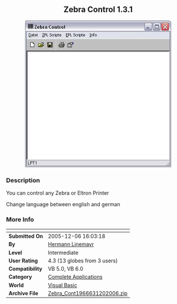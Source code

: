 ﻿<div align="center">

## Zebra Control 1\.3\.1

<img src="PIC200581254534354.JPG">
</div>

### Description

You can control any Zebra or Eltron Printer

Change language between english and german
 
### More Info
 


<span>             |<span>
---                |---
**Submitted On**   |2005-12-06 16:03:18
**By**             |[Hermann Linemayr](https://github.com/Planet-Source-Code/PSCIndex/blob/master/ByAuthor/hermann-linemayr.md)
**Level**          |Intermediate
**User Rating**    |4.3 (13 globes from 3 users)
**Compatibility**  |VB 5\.0, VB 6\.0
**Category**       |[Complete Applications](https://github.com/Planet-Source-Code/PSCIndex/blob/master/ByCategory/complete-applications__1-27.md)
**World**          |[Visual Basic](https://github.com/Planet-Source-Code/PSCIndex/blob/master/ByWorld/visual-basic.md)
**Archive File**   |[Zebra\_Cont1966631202006\.zip](https://github.com/Planet-Source-Code/hermann-linemayr-zebra-control-1-3-1__1-62161/archive/master.zip)








